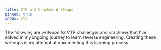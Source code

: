 ```yaml
---
title: CTF and Crackme Writeups
pinned: true
index: ctf
---
```


The following are writeups for CTF challenges and crackmes that I've solved in my ongoing journey to learn reverse engineering. Creating these writeups is my attempt at documenting this learning process.
